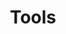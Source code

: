 ---
layout: list
collection: "tools"
title: "Tools"
description: "Explore the tools available under KubeDeck to simplify and enhance your Kubernetes management."
permalink: "/tools/"
header_transparent: false

hero:
  enabled: true
  heading: "KubeDeck Tools"
  sub_heading: "Discover the tools that simplify Kubernetes management. From cleaning up your KubeConfig with KubeTidy to managing snapshots, restores, and comparisons with KubeSnapIt."
  text_color: "#FFFFFF"
  # background_color: "#0071ff"
  background_gradient: false
  background_image: "/assets/images/gen/home/home.png"
  background_image_blend_mode: false # "overlay", "multiply", "screen"
  fullscreen_mobile: false
  fullscreen_desktop: false
  height: "600px"
  buttons:
    enabled: true
    list:
      - text: "View on GitHub "
        url: "https://github.com/kubedeckio"
        external: true
        fa_icon: "fab fa-github"
        size: large
        outline: true
        style: "light"

grid:
  collection: "tools"
  sort_by: "weight" # "date", "weight"
  columns: 2
  prevent_click: false

intro:
  enabled: true
  align: left
  image: false
  heading: "Making Kubernetes Easier"
  sub_heading: "At KubeDeck, our goal is to simplify Kubernetes management. Whether you’re cleaning up your KubeConfig file with KubeTidy or managing snapshots, restores, and comparisons with KubeSnapIt, we have the tools to help you stay organized and keep everything running smoothly."
  features:
    enabled: false
  buttons:
    enabled: true
    list:
      - text: "Explore Our GitHub "
        url: "https://github.com/kubedeckio"
        external: true
        fa_icon: "fab fa-github"
        size: "large"
        outline: false
        style: "primary"

outro:
  enabled: false
  align: left
  image: false
  heading: "Ready to simplify your workflow?"
  sub_heading: "Join the KubeDeck community today and start making your Kubernetes environment easier to manage."
  buttons:
    enabled: true
    list:
      - text: "Get Started"
        url: "/contact"
        external: false
        fa_icon: false
        size: "normal"
        outline: false
        style: "primary"
---